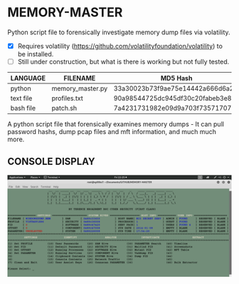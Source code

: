 # MEMORY-MASTER
Python script file to forensically investigate memory dump files via volatility. 

- [x] Requires volatility (https://github.com/volatilityfoundation/volatility) to be installed.
- [ ] Still under construction, but what is there is working but not fully tested.

| LANGUAGE  | FILENAME         | MD5 Hash                         |
|------     |------            | -------                          |
| python    | memory_master.py | 33a30023b73f9ae75e14442a666d6a25 |
| text file | profiles.txt     | 90a98544725dc945df30c20fabeb3e80 |
| bash file | patch.sh         | 7a4231731982e09d9a703f7357170755 |

A python script file that forensically examines memory dumps - It can pull password hashs, dump pcap files and mft information, and much much more.

## CONSOLE DISPLAY
![Screenshot](picture1.png)
